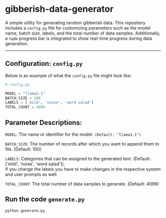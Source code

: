 # gibberish-data-generator

A simple utility for generating random gibberish data. This repository includes a `config.py` file for customizing parameters such as the model name, batch size, labels, and the total number of data samples. Additionally, a `tqdm` progress bar is integrated to show real-time progress during data generation.

---

## Configuration: `config.py`

Below is an example of what the `config.py` file might look like:

```python
# config.py

MODEL = "llama3.1"
BATCH_SIZE = 100
LABELS = ['mild', 'noise', 'word salad']
TOTAL_COUNT = 4096
```

## Parameter Descriptions:

`MODEL`: The name or identifier for the model. `(Default: "llama3.1")`

`BATCH_SIZE`: The number of records after which you want to append them to file. (Default: 100)

`LABELS`: Categories that can be assigned to the generated text. (Default: ['mild', 'noise', 'word salad']). <br> If you change the labels you have to make changes in the respective system and user prompts as well.

`TOTAL_COUNT`: The total number of data samples to generate. (Default: 4096)

## Run the code `generate.py`
```terminal
python generate.py
```
